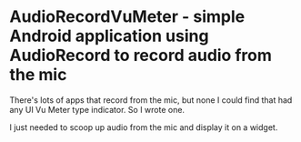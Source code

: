 # AudioRecordVuMeter - simple Android application using AudioRecord to record audio from the mic

There's lots of apps that record from the mic, but none I could find that had any UI
Vu Meter type indicator.  So I wrote one.

I just needed to scoop up audio from the mic and display it on a widget.
